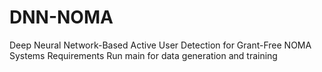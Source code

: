 # DNN-NOMA
Deep Neural Network-Based Active User Detection for Grant-Free NOMA Systems
Requirements
Run main for data generation and training
